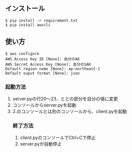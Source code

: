 ## インストール
```
$ pip install -r requirement.txt
$ pip install awscli
```

## 使い方
```
$ aws configure
AWS Access Key ID [None]: 自分のAK
AWS Secret Access Key [None]: 自分のSAK
Default region name [None]: ap-northeast-1
Default ouput format [None]: json
```

### 起動方法
1. server.pyの行20〜23、<region>と<bucket>と<table>の部分を自分の値に変更
2. コンソールからserver.pyを起動
2. 2.のコンソールとは別のコンソールから、client.pyを起動

### 終了方法
1. client.pyのコンソールでCtrl+Cで停止
2. server.pyが自動停止
